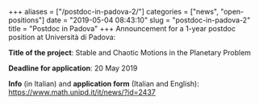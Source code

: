 +++
aliases = ["/postdoc-in-padova-2/"]
categories = ["news", "open-positions"]
date = "2019-05-04 08:43:10"
slug = "postdoc-in-padova-2"
title = "Postdoc in Padova"
+++
Announcement for a 1-year postdoc position at Università di Padova:

**Title of the project**: Stable and Chaotic Motions in the Planetary
Problem

**Deadline for application**: 20 May 2019

**Info** (in Italian) and **application form** (Italian and English):
<https://www.math.unipd.it/it/news/?id=2437>
